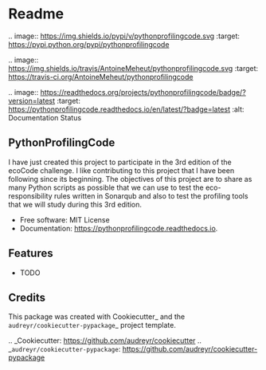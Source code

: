 Readme
======

.. image:: https://img.shields.io/pypi/v/pythonprofilingcode.svg
        :target: https://pypi.python.org/pypi/pythonprofilingcode

.. image:: https://img.shields.io/travis/AntoineMeheut/pythonprofilingcode.svg
        :target: https://travis-ci.org/AntoineMeheut/pythonprofilingcode

.. image:: https://readthedocs.org/projects/pythonprofilingcode/badge/?version=latest
        :target: https://pythonprofilingcode.readthedocs.io/en/latest/?badge=latest
        :alt: Documentation Status

PythonProfilingCode
-------------------
I have just created this project to participate in the 3rd edition of the ecoCode challenge.
I like contributing to this project that I have been following since its beginning.
The objectives of this project are to share as many Python scripts as possible that we can use to test
the eco-responsibility rules written in Sonarqub and also to test the profiling tools that
we will study during this 3rd edition.

* Free software: MIT License
* Documentation: https://pythonprofilingcode.readthedocs.io.


Features
--------

* TODO

Credits
-------

This package was created with Cookiecutter_ and the `audreyr/cookiecutter-pypackage`_ project template.

.. _Cookiecutter: https://github.com/audreyr/cookiecutter
.. _`audreyr/cookiecutter-pypackage`: https://github.com/audreyr/cookiecutter-pypackage
